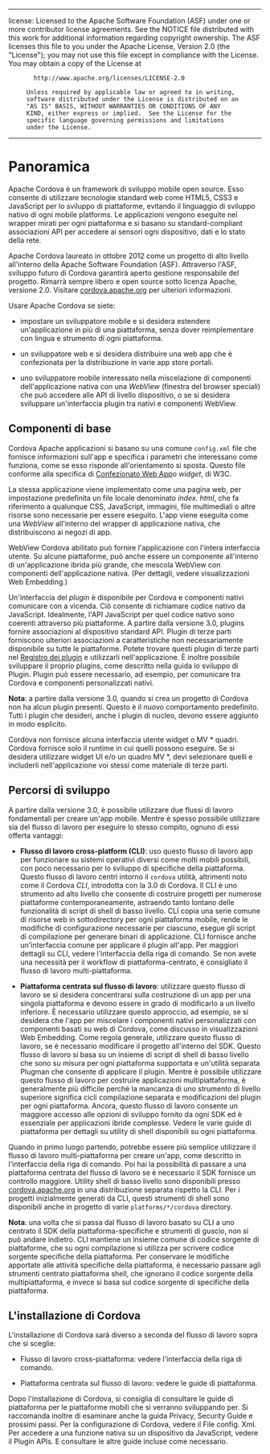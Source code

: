* * *

license: Licensed to the Apache Software Foundation (ASF) under one or more contributor license agreements. See the NOTICE file distributed with this work for additional information regarding copyright ownership. The ASF licenses this file to you under the Apache License, Version 2.0 (the "License"); you may not use this file except in compliance with the License. You may obtain a copy of the License at

           http://www.apache.org/licenses/LICENSE-2.0
    
         Unless required by applicable law or agreed to in writing,
         software distributed under the License is distributed on an
         "AS IS" BASIS, WITHOUT WARRANTIES OR CONDITIONS OF ANY
         KIND, either express or implied.  See the License for the
         specific language governing permissions and limitations
         under the License.
    

* * *

# Panoramica

Apache Cordova è un framework di sviluppo mobile open source. Esso consente di utilizzare tecnologie standard web come HTML5, CSS3 e JavaScript per lo sviluppo di piattaforme, evitando il linguaggio di sviluppo nativo di ogni mobile platforms. Le applicazioni vengono eseguite nel wrapper mirati per ogni piattaforma e si basano su standard-compliant associazioni API per accedere ai sensori ogni dispositivo, dati e lo stato della rete.

Apache Cordova laureato in ottobre 2012 come un progetto di alto livello all'interno della Apache Software Foundation (ASF). Attraverso l'ASF, sviluppo futuro di Cordova garantirà aperto gestione responsabile del progetto. Rimarrà sempre libero e open source sotto licenza Apache, versione 2.0. Visitare [cordova.apache.org][1] per ulteriori informazioni.

 [1]: http://cordova.apache.org

Usare Apache Cordova se siete:

*   impostare un sviluppatore mobile e si desidera estendere un'applicazione in più di una piattaforma, senza dover reimplementare con lingua e strumento di ogni piattaforma.

*   un sviluppatore web e si desidera distribuire una web app che è confezionata per la distribuzione in varie app store portali.

*   uno sviluppatore mobile interessato nella miscelazione di componenti dell'applicazione nativa con una *WebView* (finestra del browser speciali) che può accedere alle API di livello dispositivo, o se si desidera sviluppare un'interfaccia plugin tra nativi e componenti WebView.

## Componenti di base

Cordova Apache applicazioni si basano su una comune `config.xml` file che fornisce informazioni sull'app e specifica i parametri che interessano come funziona, come se esso risponde all'orientamento si sposta. Questo file conforme alla specifica di [Confezionato Web App][2]o *widget*, di W3C.

 [2]: http://www.w3.org/TR/widgets/

La stessa applicazione viene implementato come una pagina web, per impostazione predefinita un file locale denominato *index. html*, che fa riferimento a qualunque CSS, JavaScript, immagini, file multimediali o altre risorse sono necessarie per essere eseguito. L'app viene eseguita come una *WebView* all'interno del wrapper di applicazione nativa, che distribuiscono ai negozi di app.

WebView Cordova abilitato può fornire l'applicazione con l'intera interfaccia utente. Su alcune piattaforme, può anche essere un componente all'interno di un'applicazione ibrida più grande, che mescola WebView con componenti dell'applicazione nativa. (Per dettagli, vedere visualizzazioni Web Embedding.)

Un'interfaccia del *plugin* è disponibile per Cordova e componenti nativi comunicare con a vicenda. Ciò consente di richiamare codice nativo da JavaScript. Idealmente, l'API JavaScript per quel codice nativo sono coerenti attraverso più piattaforme. A partire dalla versione 3.0, plugins fornire associazioni al dispositivo standard API. Plugin di terze parti forniscono ulteriori associazioni a caratteristiche non necessariamente disponibile su tutte le piattaforme. Potete trovare questi plugin di terze parti nel [Registro dei plugin][3] e utilizzarli nell'applicazione. È inoltre possibile sviluppare il proprio plugins, come descritto nella guida lo sviluppo di Plugin. Plugin può essere necessario, ad esempio, per comunicare tra Cordova e componenti personalizzati nativi.

 [3]: http://plugins.cordova.io

**Nota**: a partire dalla versione 3.0, quando si crea un progetto di Cordova non ha alcun plugin presenti. Questo è il nuovo comportamento predefinito. Tutti i plugin che desideri, anche i plugin di nucleo, devono essere aggiunto in modo esplicito.

Cordova non fornisce alcuna interfaccia utente widget o MV * quadri. Cordova fornisce solo il runtime in cui quelli possono eseguire. Se si desidera utilizzare widget UI e/o un quadro MV *, devi selezionare quelli e includerli nell'applicazione voi stessi come materiale di terze parti.

## Percorsi di sviluppo

A partire dalla versione 3.0, è possibile utilizzare due flussi di lavoro fondamentali per creare un'app mobile. Mentre è spesso possibile utilizzare sia del flusso di lavoro per eseguire lo stesso compito, ognuno di essi offerta vantaggi:

*   **Flusso di lavoro cross-platform (CLI)**: uso questo flusso di lavoro app per funzionare su sistemi operativi diversi come molti mobili possibili, con poco necessario per lo sviluppo di specifiche della piattaforma. Questo flusso di lavoro centri intorno il `cordova` utilità, altrimenti noto come il Cordova *CLI*, introdotta con la 3.0 di Cordova. Il CLI è uno strumento ad alto livello che consente di costruire progetti per numerose piattaforme contemporaneamente, astraendo tanto lontano delle funzionalità di script di shell di basso livello. CLI copia una serie comune di risorse web in sottodirectory per ogni piattaforma mobile, rende le modifiche di configurazione necessarie per ciascuno, esegue gli script di compilazione per generare binari di applicazione. CLI fornisce anche un'interfaccia comune per applicare il plugin all'app. Per maggiori dettagli su CLI, vedere l'interfaccia della riga di comando. Se non avete una necessità per il workflow di piattaforma-centrato, è consigliato il flusso di lavoro multi-piattaforma.

*   **Piattaforma centrata sul flusso di lavoro**: utilizzare questo flusso di lavoro se si desidera concentrarsi sulla costruzione di un app per una singola piattaforma e devono essere in grado di modificarlo a un livello inferiore. È necessario utilizzare questo approccio, ad esempio, se si desidera che l'app per miscelare i componenti nativi personalizzati con componenti basati su web di Cordova, come discusso in visualizzazioni Web Embedding. Come regola generale, utilizzare questo flusso di lavoro, se è necessario modificare il progetto all'interno del SDK. Questo flusso di lavoro si basa su un insieme di script di shell di basso livello che sono su misura per ogni piattaforma supportata e un'utilità separata Plugman che consente di applicare il plugin. Mentre è possibile utilizzare questo flusso di lavoro per costruire applicazioni multipiattaforma, è generalmente più difficile perché la mancanza di uno strumento di livello superiore significa cicli compilazione separata e modificazioni del plugin per ogni piattaforma. Ancora, questo flusso di lavoro consente un maggiore accesso alle opzioni di sviluppo fornito da ogni SDK ed è essenziale per applicazioni ibride complesse. Vedere le varie guide di piattaforma per dettagli su utility di shell disponibili su ogni piattaforma.

Quando in primo luogo partendo, potrebbe essere più semplice utilizzare il flusso di lavoro multi-piattaforma per creare un'app, come descritto in l'interfaccia della riga di comando. Poi hai la possibilità di passare a una piattaforma centrata del flusso di lavoro se è necessario il SDK fornisce un controllo maggiore. Utility shell di basso livello sono disponibili presso [cordova.apache.org][1] in una distribuzione separata rispetto la CLI. Per i progetti inizialmente generati da CLI, questi strumenti di shell sono disponibili anche in progetto di varie `platforms/*/cordova` directory.

**Nota**: una volta che si passa dal flusso di lavoro basato su CLI a uno centrato il SDK della piattaforma-specifiche e strumenti di guscio, non si può andare indietro. CLI mantiene un insieme comune di codice sorgente di piattaforme, che su ogni compilazione si utilizza per scrivere codice sorgente specifiche della piattaforma. Per conservare le modifiche apportate alle attività specifiche della piattaforma, è necessario passare agli strumenti centrato piattaforma shell, che ignorano il codice sorgente della multipiattaforma, e invece si basa sul codice sorgente di specifiche della piattaforma.

## L'installazione di Cordova

L'installazione di Cordova sarà diverso a seconda del flusso di lavoro sopra che si sceglie:

*   Flusso di lavoro cross-piattaforma: vedere l'interfaccia della riga di comando.

*   Piattaforma centrata sul flusso di lavoro: vedere le guide di piattaforma.

Dopo l'installazione di Cordova, si consiglia di consultare le guide di piattaforma per le piattaforme mobili che si verranno sviluppando per. Si raccomanda inoltre di esaminare anche la guida Privacy, Security Guide e prossimi passi. Per la configurazione di Cordova, vedere il File config. Xml. Per accedere a una funzione nativa su un dispositivo da JavaScript, vedere il Plugin APIs. E consultare le altre guide incluse come necessario.